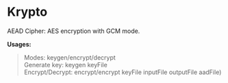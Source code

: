 # Krypto

AEAD Cipher: AES encryption with GCM mode.

**Usages:**
> Modes: keygen/encrypt/decrypt  
> Generate key: keygen keyFile  
> Encrypt/Decrypt: encrypt/encrypt keyFile inputFile outputFile aadFile)
